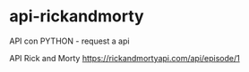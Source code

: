 # api-rickandmorty
API con PYTHON - request a api 

API Rick and Morty
https://rickandmortyapi.com/api/episode/1
